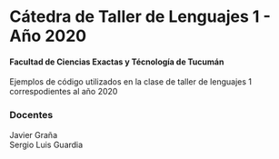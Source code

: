 # Cátedra de Taller de Lenguajes 1 - Año 2020 
#### Facultad de Ciencias Exactas y Técnología de Tucumán ####  
 
  
Ejemplos de código utilizados en la clase de taller de lenguajes 1 correspodientes al año 2020
### Docentes 
Javier Graña   
Sergio Luis Guardia  
